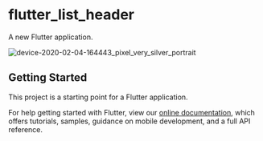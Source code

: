 # flutter_list_header

A new Flutter application.

![device-2020-02-04-164443_pixel_very_silver_portrait](https://user-images.githubusercontent.com/4372065/76675379-9a0e6080-65de-11ea-8e43-d98f9b323379.png)

## Getting Started

This project is a starting point for a Flutter application.

For help getting started with Flutter, view our
[online documentation](http://theflutterblog.com/), which offers tutorials,
samples, guidance on mobile development, and a full API reference.
